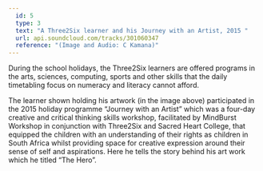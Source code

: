 ```yaml
---
  id: 5
  type: 3
  text: "A Three2Six learner and his Journey with an Artist, 2015 "
  url: api.soundcloud.com/tracks/301060347
  reference: "(Image and Audio: C Kamana)"
---
```


During the school holidays, the Three2Six learners are offered programs in the arts, sciences, computing, sports and other skills that the daily timetabling focus on numeracy and literacy cannot afford. 

The learner shown holding his artwork (in the image above) participated in the 2015 holiday programme “Journey with an Artist” which was a four-day creative and critical thinking skills workshop, facilitated by MindBurst Workshop in conjunction with Three2Six and Sacred Heart College, that equipped the children with an understanding of their rights as children in South Africa whilst providing space for creative expression around their sense of self and aspirations. Here he tells the story behind his art work which he titled “The Hero”.  

  